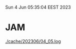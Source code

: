 Sun  4 Jun 05:35:04 EEST 2023
# JAM
<a href='./cache/202306/04_05.log'>./cache/202306/04_05.log</a>
